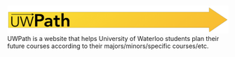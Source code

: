 <img src="images/UWPathExtraExtended.png?raw=true"/>
UWPath is a website that helps University of Waterloo students plan their future courses according to their majors/minors/specific courses/etc. 
